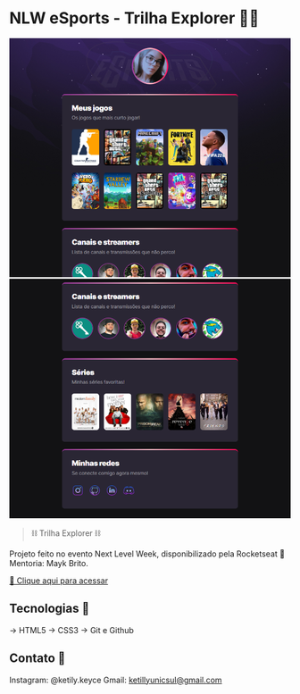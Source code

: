 # NLW eSports - Trilha Explorer 👩‍💻

![preview](./.github/preview.png)
![preview](./.github/preview2.png)

> ⛓ Trilha Explorer ⛓

Projeto feito no evento Next Level Week, disponibilizado pela Rocketseat 🚀
Mentoria: Mayk Brito.

[🔗 Clique aqui para acessar](https://ketillyqueiroz.github.io/NLW-eSports)

## Tecnologias 🧩

-> HTML5
-> CSS3
-> Git e Github

## Contato 📲

Instagram: @ketily.keyce
Gmail: ketillyunicsul@gmail.com